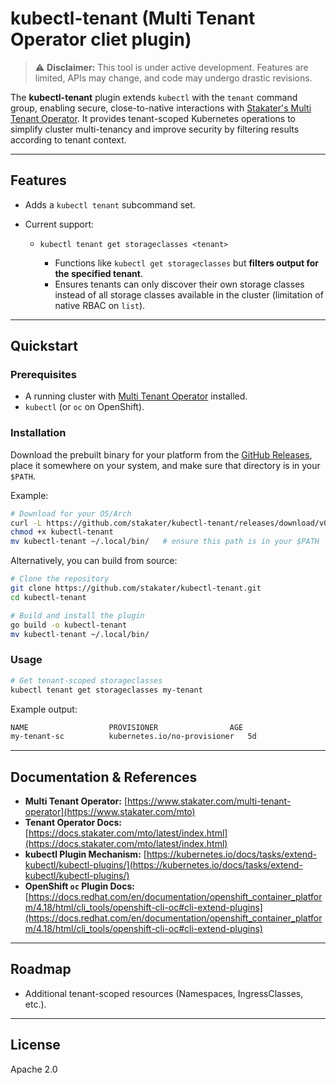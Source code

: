 # kubectl-tenant (Multi Tenant Operator cliet plugin)

> ⚠️ **Disclaimer:** This tool is under active development. Features are limited, APIs may change, and code may undergo drastic revisions.

The **kubectl-tenant** plugin extends `kubectl` with the `tenant` command group, enabling secure, close-to-native interactions with [Stakater's Multi Tenant Operator](https://www.stakater.com/mto).
It provides tenant-scoped Kubernetes operations to simplify cluster multi-tenancy and improve security by filtering results according to tenant context.

---

## Features

* Adds a `kubectl tenant` subcommand set.
* Current support:

  * `kubectl tenant get storageclasses <tenant>`

    * Functions like `kubectl get storageclasses` but **filters output for the specified tenant**.
    * Ensures tenants can only discover their own storage classes instead of all storage classes available in the cluster (limitation of native RBAC on `list`).

---

## Quickstart

### Prerequisites

  * A running cluster with [Multi Tenant Operator](https://docs.stakater.com/mto/latest/installation/overview.html) installed.
* `kubectl` (or `oc` on OpenShift).

### Installation

Download the prebuilt binary for your platform from the [GitHub Releases](https://github.com/stakater/kubectl-tenant/releases), place it somewhere on your system, and make sure that directory is in your `$PATH`.

Example:

```bash
# Download for your OS/Arch
curl -L https://github.com/stakater/kubectl-tenant/releases/download/v0.0.1/kubectl-tenant-linux-amd64 -o kubectl-tenant
chmod +x kubectl-tenant
mv kubectl-tenant ~/.local/bin/   # ensure this path is in your $PATH
```

Alternatively, you can build from source:

```bash
# Clone the repository
git clone https://github.com/stakater/kubectl-tenant.git
cd kubectl-tenant

# Build and install the plugin
go build -o kubectl-tenant
mv kubectl-tenant ~/.local/bin/
```

### Usage

```bash
# Get tenant-scoped storageclasses
kubectl tenant get storageclasses my-tenant
```

Example output:

```bash
NAME                  PROVISIONER                AGE
my-tenant-sc          kubernetes.io/no-provisioner   5d
```

---

## Documentation & References

* **Multi Tenant Operator:** [https://www.stakater.com/multi-tenant-operator](https://www.stakater.com/mto)
* **Tenant Operator Docs:** [https://docs.stakater.com/mto/latest/index.html](https://docs.stakater.com/mto/latest/index.html)
* **kubectl Plugin Mechanism:** [https://kubernetes.io/docs/tasks/extend-kubectl/kubectl-plugins/](https://kubernetes.io/docs/tasks/extend-kubectl/kubectl-plugins/)
* **OpenShift `oc` Plugin Docs:** [https://docs.redhat.com/en/documentation/openshift_container_platform/4.18/html/cli_tools/openshift-cli-oc#cli-extend-plugins](https://docs.redhat.com/en/documentation/openshift_container_platform/4.18/html/cli_tools/openshift-cli-oc#cli-extend-plugins)

---

## Roadmap

* Additional tenant-scoped resources (Namespaces, IngressClasses, etc.).

---

## License

Apache 2.0
